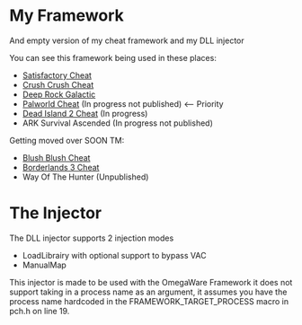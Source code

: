 # My Framework
 And empty version of my cheat framework and my DLL injector

You can see this framework being used in these places:
- [Satisfactory Cheat](https://github.com/Omega172/Satisfactory-Cheat)
- [Crush Crush Cheat](https://github.com/Omega172/Crush-Crush-Cheat)
- [Deep Rock Galactic](https://github.com/Omega172/Deep-Rock-Galactic-Cheat)
- [Palworld Cheat](https://github.com/Omega172/Palworld-Cheat) (In progress not published) <-- Priority
- [Dead Island 2 Cheat](https://github.com/Omega172/Dead-Island-2-Cheat) (In progress)
- ARK Survival Ascended (In progress not published)

Getting moved over SOON TM:
- [Blush Blush Cheat](https://github.com/Omega172/Blush-Blush-Cheat)
- [Borderlands 3 Cheat](https://github.com/Omega172/Borderlands-3-Cheat)
- Way Of The Hunter (Unpublished)

# The Injector
The DLL injector supports 2 injection modes
- LoadLibrairy with optional support to bypass VAC
- ManualMap

This injector is made to be used with the OmegaWare Framework it does not support taking in a process name as an argument, it assumes you have the process name hardcoded in the FRAMEWORK_TARGET_PROCESS macro in pch.h on line 19.
